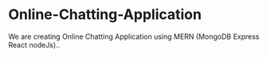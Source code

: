 # Online-Chatting-Application
We are creating Online Chatting Application using MERN (MongoDB Express React nodeJs).. 
